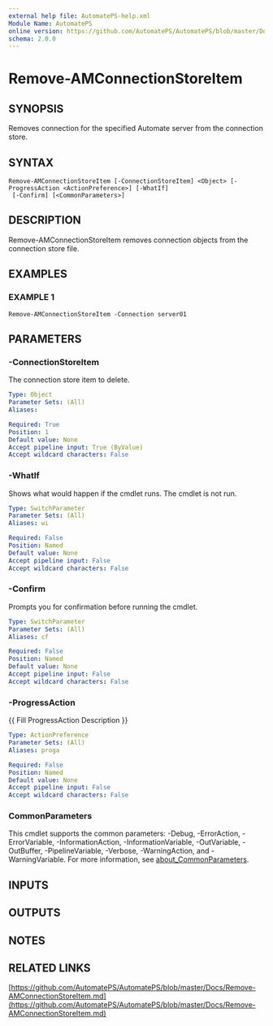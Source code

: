 ```yaml
---
external help file: AutomatePS-help.xml
Module Name: AutomatePS
online version: https://github.com/AutomatePS/AutomatePS/blob/master/Docs/Remove-AMConnectionStoreItem.md
schema: 2.0.0
---
```


# Remove-AMConnectionStoreItem

## SYNOPSIS
Removes connection for the specified Automate server from the connection store.

## SYNTAX

```
Remove-AMConnectionStoreItem [-ConnectionStoreItem] <Object> [-ProgressAction <ActionPreference>] [-WhatIf]
 [-Confirm] [<CommonParameters>]
```

## DESCRIPTION
Remove-AMConnectionStoreItem removes connection objects from the connection store file.

## EXAMPLES

### EXAMPLE 1
```
Remove-AMConnectionStoreItem -Connection server01
```

## PARAMETERS

### -ConnectionStoreItem
The connection store item to delete.

```yaml
Type: Object
Parameter Sets: (All)
Aliases:

Required: True
Position: 1
Default value: None
Accept pipeline input: True (ByValue)
Accept wildcard characters: False
```

### -WhatIf
Shows what would happen if the cmdlet runs.
The cmdlet is not run.

```yaml
Type: SwitchParameter
Parameter Sets: (All)
Aliases: wi

Required: False
Position: Named
Default value: None
Accept pipeline input: False
Accept wildcard characters: False
```

### -Confirm
Prompts you for confirmation before running the cmdlet.

```yaml
Type: SwitchParameter
Parameter Sets: (All)
Aliases: cf

Required: False
Position: Named
Default value: None
Accept pipeline input: False
Accept wildcard characters: False
```

### -ProgressAction
{{ Fill ProgressAction Description }}

```yaml
Type: ActionPreference
Parameter Sets: (All)
Aliases: proga

Required: False
Position: Named
Default value: None
Accept pipeline input: False
Accept wildcard characters: False
```

### CommonParameters
This cmdlet supports the common parameters: -Debug, -ErrorAction, -ErrorVariable, -InformationAction, -InformationVariable, -OutVariable, -OutBuffer, -PipelineVariable, -Verbose, -WarningAction, and -WarningVariable. For more information, see [about_CommonParameters](http://go.microsoft.com/fwlink/?LinkID=113216).

## INPUTS

## OUTPUTS

## NOTES

## RELATED LINKS

[https://github.com/AutomatePS/AutomatePS/blob/master/Docs/Remove-AMConnectionStoreItem.md](https://github.com/AutomatePS/AutomatePS/blob/master/Docs/Remove-AMConnectionStoreItem.md)

